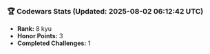 ### 🏆 Codewars Stats (Updated: 2025-08-02 06:12:42 UTC)

- **Rank:** 8 kyu
- **Honor Points:** 3
- **Completed Challenges:** 1
